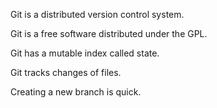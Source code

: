 Git is a distributed version control system.

Git is a free software distributed under the GPL.

Git has a mutable index called state.

Git tracks changes of files.

Creating a new branch is quick.